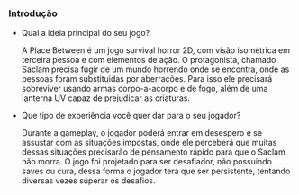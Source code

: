### Introdução
- Qual a ideia principal do seu jogo?

  A Place Between é um jogo survival horror 2D, com visão isométrica em terceira pessoa e com elementos de ação. O protagonista, chamado Saclam precisa fugir de um mundo horrendo onde se encontra, onde as pessoas foram substituidas por aberrações. Para isso ele precisará sobreviver usando armas corpo-a-acorpo e de fogo, além de uma lanterna UV capaz de prejudicar as criaturas. 
  
- Que tipo de experiência você quer dar para o seu jogador?
  
    Durante a gameplay, o jogador poderá entrar em desespero e se assustar com as situações impostas, onde ele perceberá que muitas dessas situações precisarão de pensamento rápido para que o Saclam não morra. O jogo foi projetado para ser desafiador, não possuindo saves ou cura, dessa forma o jogador terá que ser persistente, tentando diversas vezes superar os desafios.

    
